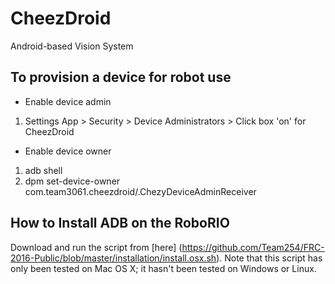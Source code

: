 # CheezDroid
Android-based Vision System


## To provision a device for robot use
* Enable device admin
1. Settings App > Security > Device Administrators > Click box 'on' for CheezDroid

* Enable device owner
1. adb shell
2. dpm set-device-owner com.team3061.cheezdroid/.ChezyDeviceAdminReceiver

## How to Install ADB on the RoboRIO

Download and run the script from [here] (https://github.com/Team254/FRC-2016-Public/blob/master/installation/install.osx.sh). Note that this script has only been tested on Mac OS X; it hasn't been tested on Windows or Linux.
